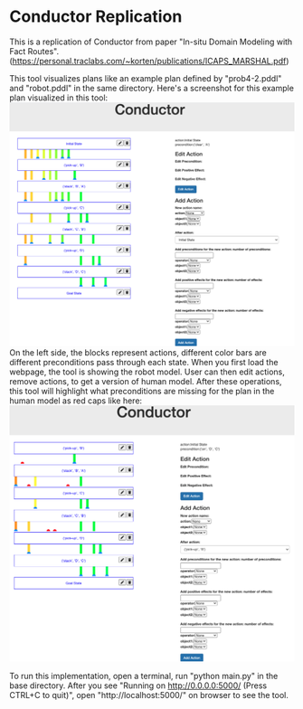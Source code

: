 # Conductor Replication
This is a replication of Conductor from paper "In-situ Domain Modeling with Fact Routes".(https://personal.traclabs.com/~korten/publications/ICAPS_MARSHAL.pdf)

This tool visualizes plans like an example plan defined by "prob4-2.pddl" and "robot.pddl" in the same directory.
Here's a screenshot for this example plan visualized in this tool:
![image](https://github.com/Hunnyishere/ConductorReplication/blob/master/images/example_screenshot.jpg)
On the left side, the blocks represent actions, different color bars are different preconditions pass through each state. 
When you first load the webpage, the tool is showing the robot model.
User can then edit actions, remove actions, to get a version of human model.
After these operations, this tool will highlight what preconditions are missing for the plan in the human model as red caps like here:
![image](https://github.com/Hunnyishere/ConductorReplication/blob/master/images/hightlight_example.jpg)

To run this implementation, open a terminal, run "python main.py" in the base directory.
After you see "Running on http://0.0.0.0:5000/ (Press CTRL+C to quit)", open "http://localhost:5000/" on browser to see the tool.

